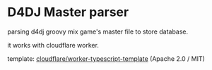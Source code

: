 # D4DJ Master parser

parsing d4dj groovy mix game's master file to store database.

it works with cloudflare worker.

template: [cloudflare/worker-typescript-template](https://github.com/cloudflare/worker-typescript-template) (Apache 2.0 / MIT)
